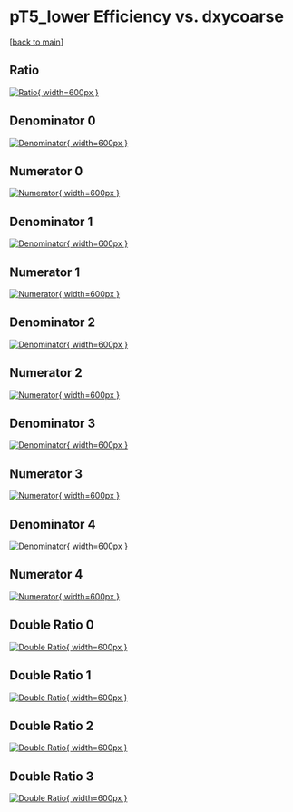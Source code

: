 # pT5_lower Efficiency vs. dxycoarse

[[back to main](./)]



## Ratio

[![Ratio](../mtv/var/pT5_lower_loweta_0_1_eff_dxycoarse.png){ width=600px }](../mtv/var/pT5_lower_loweta_0_1_eff_dxycoarse.pdf)

## Denominator 0

[![Denominator](../mtv/den/pT5_lower_loweta_0_1_eff_dxycoarse_den0.png){ width=600px }](../mtv/den/pT5_lower_loweta_0_1_eff_dxycoarse_den0.pdf)

## Numerator 0

[![Numerator](../mtv/num/pT5_lower_loweta_0_1_eff_dxycoarse_num0.png){ width=600px }](../mtv/num/pT5_lower_loweta_0_1_eff_dxycoarse_num0.pdf)

## Denominator 1

[![Denominator](../mtv/den/pT5_lower_loweta_0_1_eff_dxycoarse_den1.png){ width=600px }](../mtv/den/pT5_lower_loweta_0_1_eff_dxycoarse_den1.pdf)

## Numerator 1

[![Numerator](../mtv/num/pT5_lower_loweta_0_1_eff_dxycoarse_num1.png){ width=600px }](../mtv/num/pT5_lower_loweta_0_1_eff_dxycoarse_num1.pdf)

## Denominator 2

[![Denominator](../mtv/den/pT5_lower_loweta_0_1_eff_dxycoarse_den2.png){ width=600px }](../mtv/den/pT5_lower_loweta_0_1_eff_dxycoarse_den2.pdf)

## Numerator 2

[![Numerator](../mtv/num/pT5_lower_loweta_0_1_eff_dxycoarse_num2.png){ width=600px }](../mtv/num/pT5_lower_loweta_0_1_eff_dxycoarse_num2.pdf)

## Denominator 3

[![Denominator](../mtv/den/pT5_lower_loweta_0_1_eff_dxycoarse_den3.png){ width=600px }](../mtv/den/pT5_lower_loweta_0_1_eff_dxycoarse_den3.pdf)

## Numerator 3

[![Numerator](../mtv/num/pT5_lower_loweta_0_1_eff_dxycoarse_num3.png){ width=600px }](../mtv/num/pT5_lower_loweta_0_1_eff_dxycoarse_num3.pdf)

## Denominator 4

[![Denominator](../mtv/den/pT5_lower_loweta_0_1_eff_dxycoarse_den4.png){ width=600px }](../mtv/den/pT5_lower_loweta_0_1_eff_dxycoarse_den4.pdf)

## Numerator 4

[![Numerator](../mtv/num/pT5_lower_loweta_0_1_eff_dxycoarse_num4.png){ width=600px }](../mtv/num/pT5_lower_loweta_0_1_eff_dxycoarse_num4.pdf)

## Double Ratio 0

[![Double Ratio](../mtv/ratio/pT5_lower_loweta_0_1_eff_dxycoarse_ratio0.png){ width=600px }](../mtv/ratio/pT5_lower_loweta_0_1_eff_dxycoarse_ratio0.pdf)

## Double Ratio 1

[![Double Ratio](../mtv/ratio/pT5_lower_loweta_0_1_eff_dxycoarse_ratio1.png){ width=600px }](../mtv/ratio/pT5_lower_loweta_0_1_eff_dxycoarse_ratio1.pdf)

## Double Ratio 2

[![Double Ratio](../mtv/ratio/pT5_lower_loweta_0_1_eff_dxycoarse_ratio2.png){ width=600px }](../mtv/ratio/pT5_lower_loweta_0_1_eff_dxycoarse_ratio2.pdf)

## Double Ratio 3

[![Double Ratio](../mtv/ratio/pT5_lower_loweta_0_1_eff_dxycoarse_ratio3.png){ width=600px }](../mtv/ratio/pT5_lower_loweta_0_1_eff_dxycoarse_ratio3.pdf)

